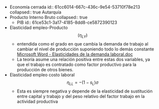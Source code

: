 - Economía cerrada 
  id:: 61cc6014-667c-436c-9e54-53710f78e213
  collapsed:: true
  Autarquía
- Producto Interno Bruto
  collapsed:: true
	- PIB
	  id:: 61ce53c1-3a17-4185-8dd8-ce5872390123
- Elasticidad empleo-Producto $$(\eta_{LY})$$
	- entendida como el grado en que cambia la demanda de trabajo al cambiar el nivel de producción
	  suponiendo todo lo demás constante [Microsoft Word - Elasticidades de la demanda laboral.doc](https://www.bcu.gub.uy/Comunicaciones/Jornadas%20de%20Economa/iees03j3591009.pdf)
	- La teoría asume una relación positiva entre estas dos variables, ya que el trabajo es contratado como factor productivo para la producción de otros bienes.
- Elasticidad empleo costo laboral $$\eta_{LL}=-(1-s_L)\sigma$$
	- Esta es siempre negativa y depende de la elasticidad de sustitución entre capital y trabajo y del
	  peso relativo del factor trabajo en la actividad productiva